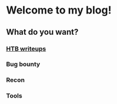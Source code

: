 # Welcome to my blog!

## What do you want?
### [HTB writeups](/hackthebox/write-ups/index.md)
### Bug bounty
### Recon
### Tools
